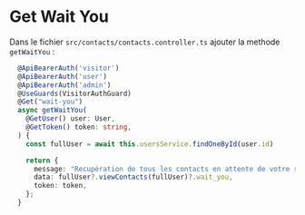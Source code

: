 # Get Wait You

Dans le fichier ```src/contacts/contacts.controller.ts``` ajouter la methode ```getWaitYou``` :

```ts
  @ApiBearerAuth('visitor')
  @ApiBearerAuth('user')
  @ApiBearerAuth('admin')
  @UseGuards(VisitorAuthGuard)
  @Get("wait-you")
  async getWaitYou(
    @GetUser() user: User,
    @GetToken() token: string,
  ) {
    const fullUser = await this.usersService.findOneById(user.id)

    return {
      message: "Recupération de tous les contacts en attente de votre réponse",
      data: fullUser?.viewContacts(fullUser)?.wait_you,
      token: token,
    };
  }
```